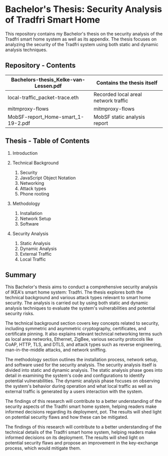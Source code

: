 # Bachelor's Thesis: Security Analysis of Tradfri Smart Home

This repository contains my Bachelor's thesis on the security analysis of the Tradfri smart home system as well as its appendix. The thesis focuses on analyzing the security of the Tradfri system using both static and dynamic analysis techniques.

## Repository - Contents

| Bachelors-thesis_Kelke-van-Lessen.pdf | Contains the thesis itself           |
| ------------------------------------- | ------------------------------------ |
| local-traffic_packet-trace.eth        | Recorded local areal network traffic |
| mitmproxy-flows                       | mitmproxy-flows                      |
| MobSF-report_Home-smart_1-19-2.pdf    | MobSF static analysis report         |

## Thesis - Table of Contents
1. Introduction
2. Technical Background
   1. Security
   2. JavaScript Object Notation
   3. Networking
   4. Attack types
   5. Phone rooting

3. Methodology
   1. Installation
   2. Network Setup
   3. Software

4. Security Analysis
     1. Static Analysis
     2. Dynamic Analysis
     3. External Traffic
     4. Local Traffic


## Summary
This Bachelor's thesis aims to conduct a comprehensive security analysis of IKEA's smart home system: Tradfri. The thesis explores both the technical background and various attack types relevant to smart home security. The analysis is carried out by using both static and dynamic analysis techniques to evaluate the system's vulnerabilities and potential security risks.

The technical background section covers key concepts related to security, including symmetric and asymmetric cryptography, certificates, and certificate pinning. It also explains relevant technical networking terms such as local area networks, Ethernet, ZigBee, various security protocols like CoAP, HTTP, TLS, and DTLS, and attack types such as reverse engineering, man-in-the-middle attacks, and network sniffing.

The methodology section outlines the installation process, network setup, and software used for the security analysis. The security analysis itself is divided into static and dynamic analysis. The static analysis phase goes into detail in examining the system's code and configurations to identify potential vulnerabilities. The dynamic analysis phase focuses on observing the system's behavior during operation and what local traffic as well as external traffic is generated by a users interaction with the system.

The findings of this research will contribute to a better understanding of the security aspects of the Tradfri smart home system, helping readers make informed decisions regarding its deployment, pot. The results will shed light on potential security flaws and how these can be mitigated.

The findings of this research will contribute to a better understanding of the technical details of the Tradfri smart home system, helping readers make informed decisions on its deployment. The results will shed light on potential security flaws and propose an improvement in the key-exchange process, which would mitigate them. 